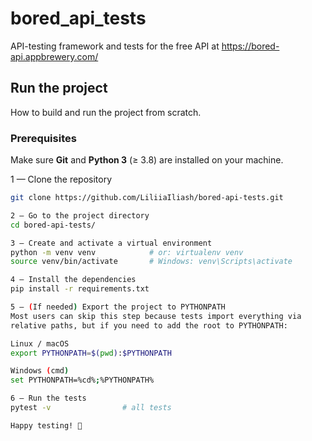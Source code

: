# bored_api_tests
API-testing framework and tests for the free API at <https://bored-api.appbrewery.com/>

## Run the project
How to build and run the project from scratch.

### Prerequisites
Make sure **Git** and **Python 3** (≥ 3.8) are installed on your machine.

1 — Clone the repository
```bash
git clone https://github.com/LiliiaIliash/bored-api-tests.git

2 — Go to the project directory
cd bored-api-tests/

3 — Create and activate a virtual environment
python -m venv venv            # or: virtualenv venv
source venv/bin/activate       # Windows: venv\Scripts\activate

4 — Install the dependencies
pip install -r requirements.txt

5 — (If needed) Export the project to PYTHONPATH
Most users can skip this step because tests import everything via
relative paths, but if you need to add the root to PYTHONPATH:

Linux / macOS
export PYTHONPATH=$(pwd):$PYTHONPATH

Windows (cmd)
set PYTHONPATH=%cd%;%PYTHONPATH%

6 — Run the tests
pytest -v                # all tests

Happy testing! 🎉